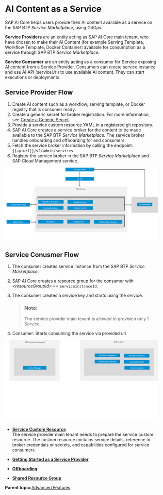 <!-- loio3fb039080ce14bad9a773e1a473ce24e -->

# AI Content as a Service

SAP AI Core helps users provide their AI content available as a service on the SAP BTP *Service Marketplace*, using GitOps.

**Service Providers** are an entity acting as SAP AI Core main tenant, who have chosen to make their AI Content \(for example Serving Template, Workflow Template, Docker Container\) available for consumption as a service through SAP BTP *Service Marketplace*.

**Service Consumer** are an entity acting as a consumer for Service exposing AI content from a Service Provider. Consumers can create service instance and use AI API \(serviceUrl\) to use available AI content. They can start executions or deployments.



<a name="loio3fb039080ce14bad9a773e1a473ce24e__section_wrl_ts3_1fc"/>

## Service Provider Flow

1.  Create AI content such as a workflow, serving template, or Docker registry that is consumer ready.
2.  Create a generic secret for broker registration. For more information, see [Create a Generic Secret](create-a-generic-secret-1831845.md).
3.  Provide a service custom resource YAML in a registered git repository.
4.  SAP AI Core creates a service broker for the content to be made available to the SAP BTP *Service Marketplace*. The service broker handles onboarding and offboarding for end consumers.
5.  Fetch the service broker information by calling the endpoint: `{{apiurl}}/v2/admin/services`.
6.  Register the service broker in the SAP BTP *Service Marketplace* and SAP Cloud Management service.

![](images/SAAS_producer_4a_ecde38a.png)



<a name="loio3fb039080ce14bad9a773e1a473ce24e__section_g43_ws3_1fc"/>

## Service Conusmer Flow

1.  The consumer creates service instance from the SAP BTP *Service Marketplace*.
2.  SAP AI Core creates a resource group for the consumer with *<resourceGroupId\>* == `serviceInstanceId`.
3.  The consumer creates a service key and starts using the service.

    > ### Note:  
    > The service provider main tenant is allowed to provision only 1 Service.

4.  Consumer: Starts consuming the service via provided url.

![](images/SAAS_consumer_4a_08451cf.png)

-   **[Service Custom Resource](service-custom-resource-59f767c.md "The service provider main tenant needs to prepare the service custom resource. The custom resource contains service details, reference to
		broker credentials or secrets, and capabilities configured for service consumers.")**  
The service provider main tenant needs to prepare the service custom resource. The custom resource contains service details, reference to broker credentials or secrets, and capabilities configured for service consumers.
-   **[Getting Started as a Service Provider](getting-started-as-a-service-provider-50a6d9f.md "")**  

-   **[Offboarding](offboarding-1a33323.md "")**  

-   **[Shared Resource Group](shared-resource-group-dc1e577.md "")**  


**Parent topic:**[Advanced Features](advanced-features-24f2fbb.md "Explore advanced features, within SAP AI Core.")

